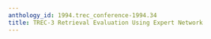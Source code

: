 ```yaml
---
anthology_id: 1994.trec_conference-1994.34
title: TREC-3 Retrieval Evaluation Using Expert Network
---
```

